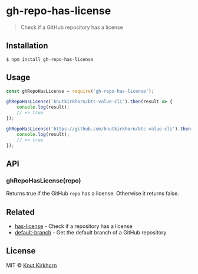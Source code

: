 # gh-repo-has-license
> Check if a GitHub repository has a license

## Installation
```
$ npm install gh-repo-has-license
```

## Usage
```js
const ghRepoHasLicense = require('gh-repo-has-license');

ghRepoHasLicense('knutkirkhorn/btc-value-cli').then(result => {
    console.log(result);
    // => true
});

ghRepoHasLicense('https://github.com/knutkirkhorn/btc-value-cli').then(result => {
    console.log(result);
    // => true
});
```

## API
### ghRepoHasLicense(repo)
Returns true if the GitHub `repo` has a license. Otherwise it returns false.

## Related
- [has-license](https://github.com/knutkirkhorn/has-license) - Check if a repository has a license
- [default-branch](https://github.com/knutkirkhorn/default-branch) - Get the default branch of a GitHub repository

## License
MIT © [Knut Kirkhorn](LICENSE)
